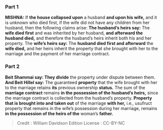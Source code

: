 
### Part 1
<strong>MISHNA:</strong> If <b>the house collapsed upon</b> a husband <b>and upon his wife,</b> and it is unknown who died first, if the wife did not have any children from her husband, then the following claims arise: <b>The husband’s heirs say:</b> The <b>wife died first</b> and was inherited by her husband, <b>and afterward the husband died,</b> and therefore the husband’s heirs inherit both his and her property. The <b>wife’s heirs say:</b> The <b>husband died first and afterward</b> the <b>wife died,</b> and her heirs inherit the property that she brought with her to the marriage and the payment of her marriage contract.

### Part 2
<b>Beit Shammai say: They divide</b> the property under dispute between them. <b>And Beit Hillel say:</b> The guaranteed <b>property</b> that the wife brought with her to the marriage retains <b>its</b> previous ownership <b>status.</b> The sum of the <b>marriage contract</b> remains <b>in the possession of the husband’s heirs,</b> since the marriage contract is collected from the husband’s property. <b>Property that is brought into and taken out</b> of the marriage <b>with her,</b> i.e., usufruct property that remains in the wife’s possession during her marriage, remains <b>in the possession of the heirs of the</b> woman’s <b>father.</b>

>Credit : William Davidson Edition
>License : CC-BY-NC